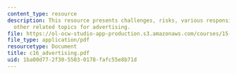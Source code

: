 ```yaml
---
content_type: resource
description: This resource presents challenges, risks, various responsibilities, and
  other related topics for advertising.
file: https://ol-ocw-studio-app-production.s3.amazonaws.com/courses/15-810-marketing-management-fall-2004/1ba00d772f3055030178fafc55e8b71d_c16_advertising.pdf
file_type: application/pdf
resourcetype: Document
title: c16_advertising.pdf
uid: 1ba00d77-2f30-5503-0178-fafc55e8b71d
---
```

